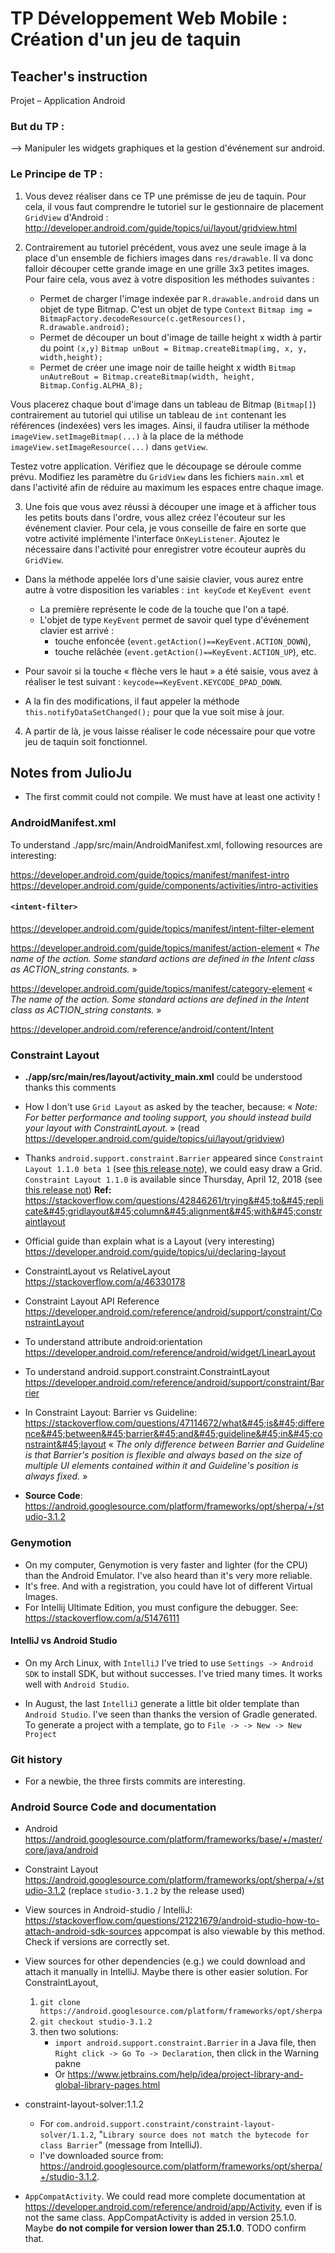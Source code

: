 # TP Développement Web Mobile : Création d'un jeu de taquin

## Teacher's instruction
Projet – Application Android

### But du TP :
--> Manipuler les widgets graphiques et la gestion d'événement sur android.

### Le Principe de TP :
1. Vous devez réaliser dans ce TP une prémisse de jeu de taquin. Pour cela, il vous faut comprendre le tutoriel sur le gestionnaire de placement `GridView` d'Android :
http://developer.android.com/guide/topics/ui/layout/gridview.html

2. Contrairement au tutoriel précédent, vous avez une seule image à la place d'un ensemble de fichiers images dans `res/drawable`. Il va donc falloir découper cette grande image en une grille 3x3 petites images.
Pour faire cela, vous avez à votre disposition les méthodes suivantes :
    * Permet de charger l'image indexée par `R.drawable.android` dans un objet de type Bitmap. C'est un objet de type `Context`
        `Bitmap img = BitmapFactory.decodeResource(c.getResources(), R.drawable.android);`
    * Permet de découper un bout d'image de taille height x width à partir du point `(x,y)`
        `Bitmap unBout = Bitmap.createBitmap(img, x, y, width,height);`
    * Permet de créer une image noir de taille  height x width `Bitmap unAutreBout = Bitmap.createBitmap(width, height, Bitmap.Config.ALPHA_8);`

Vous placerez chaque bout d'image dans un tableau de Bitmap (`Bitmap[]`) contrairement au tutoriel qui utilise un tableau de `int` contenant les références (indexées) vers les images. Ainsi, il faudra utiliser la méthode `imageView.setImageBitmap(...)` à la place de la méthode  `imageView.setImageResource(...)` dans `getView`.

Testez votre application. Vérifiez que le découpage se déroule comme prévu. Modifiez les paramètre du `GridView` dans les fichiers `main.xml` et dans l'activité afin de réduire au maximum les espaces entre chaque image.

3. Une fois que vous avez réussi à découper une image et à afficher tous les petits bouts dans l'ordre, vous allez créez l'écouteur sur les événement clavier. Pour cela, je vous conseille de faire en sorte que votre activité implémente l'interface `OnKeyListener`. Ajoutez le nécessaire dans l'activité pour enregistrer votre écouteur auprès du `GridView`.

* Dans la méthode appelée lors d'une saisie clavier, vous aurez entre autre à votre disposition les variables : `int keyCode` et `KeyEvent event`
    * La première représente le code de la touche que l'on a tapé.
    * L'objet de type `KeyEvent` permet de savoir quel type d'événement clavier est arrivé :
        * touche enfoncée (`event.getAction()==KeyEvent.ACTION_DOWN`),
        * touche relâchée (`event.getAction()==KeyEvent.ACTION_UP`), etc.

* Pour savoir si la touche « flèche vers le haut » a été saisie, vous avez à réaliser le test suivant :
`keycode==KeyEvent.KEYCODE_DPAD_DOWN`.

* A la fin des modifications, il faut appeler la méthode `this.notifyDataSetChanged();` pour que la vue soit mise à jour.

4. A partir de là, je vous laisse réaliser le code nécessaire pour que votre jeu de taquin soit fonctionnel.


## Notes from JulioJu
* The first commit could not compile. We must have at least one activity !

### AndroidManifest.xml

To understand ./app/src/main/AndroidManifest.xml, following resources are
interesting:

https://developer.android.com/guide/topics/manifest/manifest-intro
https://developer.android.com/guide/components/activities/intro-activities

#### `<intent-filter>`
https://developer.android.com/guide/topics/manifest/intent-filter-element

https://developer.android.com/guide/topics/manifest/action-element
    « *The name of the action. Some standard actions are defined in the Intent
  class as ACTION_string constants.* »

https://developer.android.com/guide/topics/manifest/category-element
    « *The name of the action. Some standard actions are defined in the Intent
  class as ACTION_string constants.* »

https://developer.android.com/reference/android/content/Intent

### Constraint Layout
* **./app/src/main/res/layout/activity_main.xml** could be understood thanks this
comments

* How I don't use `Grid Layout` as asked by the teacher, because:
    « *Note: For better performance and tooling support, you should instead build
    your layout with ConstraintLayout.* » (read
    https://developer.android.com/guide/topics/ui/layout/gridview)

* Thanks `android.support.constraint.Barrier` appeared since
        `Constraint Layout 1.1.0 beta 1` (see [this release note](https://androidstudio.googleblog.com/2017/05/constraintlayout-110-beta-1-release.html)), we could easy draw a Grid.
        `Constraint Layout 1.1.0` is available since Thursday, April 12, 2018 (see
        [this release not](https://androidstudio.googleblog.com/2018/04/constraintlayout-110.html))
    **Ref:**  https://stackoverflow.com/questions/42846261/trying&#45;to&#45;replicate&#45;gridlayout&#45;column&#45;alignment&#45;with&#45;constraintlayout


* Official guide than explain what is a Layout (very interesting)
    https://developer.android.com/guide/topics/ui/declaring-layout

* ConstraintLayout vs RelativeLayout
    https://stackoverflow.com/a/46330178

* Constraint Layout API Reference
    https://developer.android.com/reference/android/support/constraint/ConstraintLayout

* To understand attribute android:orientation
    https://developer.android.com/reference/android/widget/LinearLayout

* To understand android.support.constraint.ConstraintLayout
    https://developer.android.com/reference/android/support/constraint/Barrier

* In Constraint Layout: Barrier vs Guideline:
    https://stackoverflow.com/questions/47114672/what&#45;is&#45;difference&#45;between&#45;barrier&#45;and&#45;guideline&#45;in&#45;constraint&#45;layout
    « *The only difference between Barrier and Guideline is that Barrier's
    position is flexible and always based on the size of multiple UI elements
    contained within it and Guideline's position is always fixed.* »

* **Source Code**:
    https://android.googlesource.com/platform/frameworks/opt/sherpa/+/studio-3.1.2

### Genymotion
* On my computer, Genymotion is very faster and lighter (for the CPU) than
    the Android Emulator. I've also heard than it's very more reliable.
* It's free. And with a registration, you could have lot of different
    Virtual Images.
* For Intellij Ultimate Edition, you must configure the debugger. See:
    https://stackoverflow.com/a/51476111

#### IntelliJ vs Android Studio
* On my Arch Linux, with `IntelliJ` I've tried to use `Settings -> Android SDK`
    to install SDK, but without successes. I've tried many times. It works
    well with `Android Studio`.

* In August, the last `IntelliJ` generate a little bit older template than
    `Android Studio`. I've seen than thanks the version of Gradle generated.
    To generate a project with a template, go to `File -> -> New -> New Project`

### Git history
* For a newbie, the three firsts commits are interesting.

### Android Source Code and documentation
* Android
    https://android.googlesource.com/platform/frameworks/base/+/master/core/java/android

* Constraint Layout
    https://android.googlesource.com/platform/frameworks/opt/sherpa/+/studio-3.1.2
    (replace `studio-3.1.2` by the release used)

* View sources in Android-studio / IntelliJ:
    https://stackoverflow.com/questions/21221679/android-studio-how-to-attach-android-sdk-sources
    appcompat is also viewable by this method. Check if versions are correctly set.

* View sources for other dependencies (e.g.) we could download and attach it
    manually in IntelliJ. Maybe there is other easier solution.
    For ConstraintLayout,
    1. `git clone https://android.googlesource.com/platform/frameworks/opt/sherpa`
    2. `git checkout studio-3.1.2`
    3.  then two solutions:
        * `import android.support.constraint.Barrier` in a Java file,
    then `Right click -> Go To -> Declaration`, then click in the Warning pakne
        * Or https://www.jetbrains.com/help/idea/project-library-and-global-library-pages.html

* constraint-layout-solver:1.1.2
    * For `com.android.support.constraint/constraint-layout-solver/1.1.2`,
        "`Library source does not match the bytecode for class Barrier`" (message
        from IntelliJ).
    * I've downloaded source from:
        https://android.googlesource.com/platform/frameworks/opt/sherpa/+/studio-3.1.2.

* `AppCompatActivity`. We could read more complete documentation at
    https://developer.android.com/reference/android/app/Activity, even if is
    not the same class. AppCompatActivity is added in version 25.1.0. Maybe
    **do not compile for version lower than 25.1.0**. TODO confirm that.
